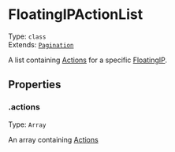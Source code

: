 # FloatingIPActionList

Type: `class`<br>
Extends: [`Pagination`](../misc/pagination.md)

A list containing [Actions](../actions/action.md) for a specific [FloatingIP](floatingip.md).

## Properties

### .actions

Type: `Array`

An array containing [Actions](../actions/action.md)
